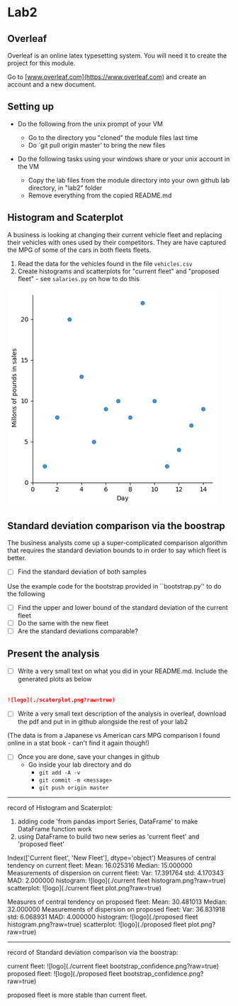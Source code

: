 # Lab2

## Overleaf

Overleaf is an online latex typesetting system. You will need it to create the project for this module. 

Go to [www.overleaf.com](https://www.overleaf.com) and create an account and a new document.

## Setting up 
* Do the following from the unix prompt of your VM
	* Go to the directory you "cloned" the module files last time
	* Do `git pull origin master' to bring the new files

* Do the following tasks using your windows share or your unix account in the VM	
	* Copy the lab files from the module directory into your own github lab directory, in "lab2" folder
	* Remove everything from the copied README.md

## Histogram and Scaterplot

A business is looking at changing their current vehicle fleet and replacing their vehicles with ones used by their competitors. They are have captured the MPG of some of the cars in both fleets fleets.


1. Read the data for the vehicles found in the file `vehicles.csv`
2. Create histograms and scatterplots for "current fleet" and "proposed fleet" - see `salaries.py` on how to do this

![scaterplot](./scaterplot.png?raw=true)

## Standard deviation comparison via the boostrap

The business analysts come up a super-complicated comparison algorithm that requires the standard deviation bounds to in order to say which fleet is better. 

- [ ] Find the standard deviation of both samples


Use the example code for the bootstrap provided in ``bootstrap.py'' to do the following
- [ ] Find the upper and lower bound of the standard deviation of the current fleet
- [ ] Do the same with the new fleet
- [ ] Are the standard deviations comparable? 

## Present the analysis

- [ ] Write a very small text on what you did in your README.md. Include the generated plots as below 

~~~markdown

![logo](./scaterplot.png?raw=true)


~~~

- [ ] Write a very small text description of the analysis in overleaf, download the pdf and put in in github alongside the rest of your lab2 

(The data is from a Japanese vs American cars MPG comparison I found online in a stat book - can't find it again though!)

- [ ] Once you are done, save your changes in github
	* Go inside your lab directory and do 
      * ``git add -A -v``
      * ``git commit -m <message>``
      * ``git push origin master``

-------------------------------------------------------------------------------
record of Histogram and Scaterplot:

1. adding code 'from pandas import Series, DataFrame' to make DataFrame function work
2. using DataFrame to build two new series as 'current fleet' and 'proposed fleet'

Index(['Current fleet', 'New Fleet'], dtype='object')
Measures of central tendency on current fleet:
Mean: 16.025316
Median: 15.000000
Measurements of dispersion on current fleet:
Var: 17.391764
std: 4.170343
MAD: 2.000000
histogram:      ![logo](./current fleet histogram.png?raw=true)
scatterplot:    ![logo](./current fleet plot.png?raw=true)

Measures of central tendency on proposed fleet:
Mean: 30.481013
Median: 32.000000
Measurements of dispersion on proposed fleet:
Var: 36.831918
std: 6.068931
MAD: 4.000000
histogram:      ![logo](./proposed fleet histogram.png?raw=true)
scatterplot:    ![logo](./proposed fleet plot.png?raw=true)


---------------------------------------------------------------------------------
record of Standard deviation comparison via the boostrap:


current fleet: ![logo](./current fleet bootstrap_confidence.png?raw=true)
proposed fleet: ![logo](./proposed fleet bootstrap_confidence.png?raw=true)

proposed fleet is more stable than current fleet.